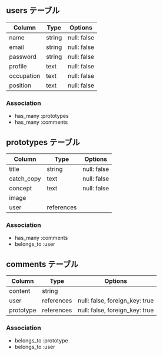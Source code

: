 ## users テーブル

| Column   | Type   | Options     |
| -------- | ------ | ----------- |
| name     | string | null: false |
| email    | string | null: false |
| password | string | null: false |
| profile  | text   | null: false |
|occupation| text   | null: false |
| position | text   | null: false |

### Association

- has_many :prototypes
- has_many :comments

## prototypes テーブル

| Column   | Type     | Options     |
| -------- | -------- | ----------- |
| title    | string   | null: false |
|catch_copy| text     | null: false |
| concept  | text     | null: false |
| image    |          |             |
| user     |references|             |

### Association

- has_many :comments
- belongs_to :user


## comments テーブル

| Column  | Type       | Options                        |
| ------- | ---------- | ------------------------------ |
| content | string     |                                |
| user    | references | null: false, foreign_key: true |
|prototype| references | null: false, foreign_key: true |

### Association

- belongs_to :prototype
- belongs_to :user
